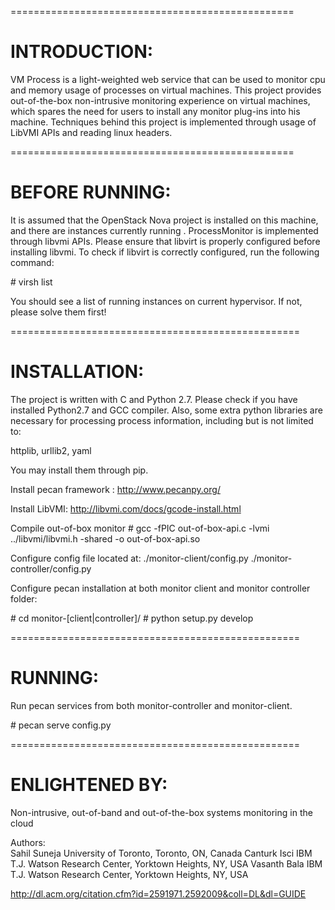 =================================================
# INTRODUCTION:

VM Process is a light-weighted web service that can be used
to monitor cpu and memory usage of processes on virtual machines.
This project provides out-of-the-box non-intrusive monitoring
experience on virtual machines, which spares the need for users 
to install any monitor plug-ins into his machine. Techniques
behind this project is implemented through usage of LibVMI APIs
and reading linux headers.

=================================================
# BEFORE RUNNING:

It is assumed that the OpenStack Nova project is installed on 
this machine, and there are instances currently running . 
ProcessMonitor is implemented through libvmi APIs. Please
ensure that libvirt is properly configured before installing 
libvmi. To check if libvirt is correctly configured, run the
following command:

\# virsh list

You should see a list of running instances on current hypervisor.
If not, please solve them first!

==================================================
# INSTALLATION:

The project is written with C and Python 2.7. Please check if 
you have installed Python2.7 and GCC compiler. Also, some extra
python libraries are necessary for processing process information,
including but is not limited to:

httplib, urllib2, yaml

You may install them through pip. 

Install pecan framework :
http://www.pecanpy.org/ 

Install LibVMI:
http://libvmi.com/docs/gcode-install.html

Compile out-of-box monitor 
\# gcc -fPIC out-of-box-api.c -lvmi ../libvmi/libvmi.h -shared -o out-of-box-api.so

Configure config file located at:
./monitor-client/config.py
./monitor-controller/config.py

Configure pecan installation at both monitor client
and monitor controller folder:

\# cd monitor-[client|controller]/
\# python setup.py develop

==================================================
# RUNNING:

Run pecan services from both monitor-controller and 
monitor-client.
 
\# pecan serve config.py


==================================================
# ENLIGHTENED BY:

Non-intrusive, out-of-band and out-of-the-box systems monitoring in the cloud

Authors:	
Sahil Suneja	University of Toronto, Toronto, ON, Canada
Canturk Isci	IBM T.J. Watson Research Center, Yorktown Heights, NY, USA
Vasanth Bala	IBM T.J. Watson Research Center, Yorktown Heights, NY, USA

http://dl.acm.org/citation.cfm?id=2591971.2592009&coll=DL&dl=GUIDE

